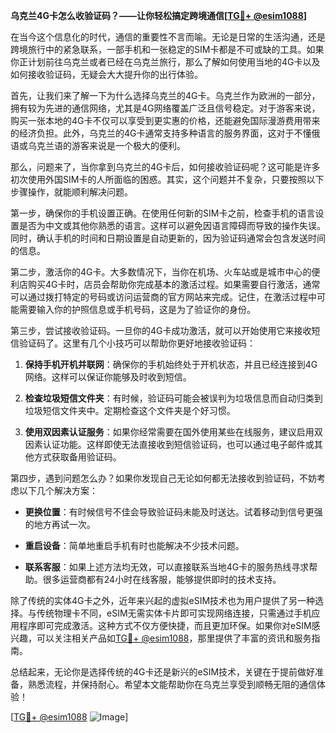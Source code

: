 **乌克兰4G卡怎么收验证码？——让你轻松搞定跨境通信[[TG💪+ @esim1088](https://t.me/s/esim1088)]**

在当今这个信息化的时代，通信的重要性不言而喻。无论是日常的生活沟通，还是跨境旅行中的紧急联系，一部手机和一张稳定的SIM卡都是不可或缺的工具。如果你正计划前往乌克兰或者已经在乌克兰旅行，那么了解如何使用当地的4G卡以及如何接收验证码，无疑会大大提升你的出行体验。

首先，让我们来了解一下为什么选择乌克兰的4G卡。乌克兰作为欧洲的一部分，拥有较为先进的通信网络，尤其是4G网络覆盖广泛且信号稳定。对于游客来说，购买一张本地的4G卡不仅可以享受到更实惠的价格，还能避免国际漫游费用带来的经济负担。此外，乌克兰的4G卡通常支持多种语言的服务界面，这对于不懂俄语或乌克兰语的游客来说是一个极大的便利。

那么，问题来了，当你拿到乌克兰的4G卡后，如何接收验证码呢？这可能是许多初次使用外国SIM卡的人所面临的困惑。其实，这个问题并不复杂，只要按照以下步骤操作，就能顺利解决问题。

第一步，确保你的手机设置正确。在使用任何新的SIM卡之前，检查手机的语言设置是否为中文或其他你熟悉的语言。这样可以避免因语言障碍而导致的操作失误。同时，确认手机的时间和日期设置是自动更新的，因为验证码通常会包含发送时间的信息。

第二步，激活你的4G卡。大多数情况下，当你在机场、火车站或是城市中心的便利店购买4G卡时，店员会帮助你完成基本的激活过程。如果需要自行激活，通常可以通过拨打特定的号码或访问运营商的官方网站来完成。记住，在激活过程中可能需要输入你的护照信息或手机号码，这是为了验证你的身份。

第三步，尝试接收验证码。一旦你的4G卡成功激活，就可以开始使用它来接收短信验证码了。这里有几个小技巧可以帮助你更好地接收验证码：

1. **保持手机开机并联网**：确保你的手机始终处于开机状态，并且已经连接到4G网络。这样可以保证你能够及时收到短信。
   
2. **检查垃圾短信文件夹**：有时候，验证码可能会被误判为垃圾信息而自动归类到垃圾短信文件夹中。定期检查这个文件夹是个好习惯。
   
3. **使用双因素认证服务**：如果你经常需要在国外使用某些在线服务，建议启用双因素认证功能。这样即使无法直接收到短信验证码，也可以通过电子邮件或其他方式获取备用验证码。

第四步，遇到问题怎么办？如果你发现自己无论如何都无法接收到验证码，不妨考虑以下几个解决方案：

- **更换位置**：有时候信号不佳会导致验证码未能及时送达。试着移动到信号更强的地方再试一次。
  
- **重启设备**：简单地重启手机有时也能解决不少技术问题。
  
- **联系客服**：如果上述方法均无效，可以直接联系当地4G卡的服务热线寻求帮助。很多运营商都有24小时在线客服，能够提供即时的技术支持。

除了传统的实体4G卡之外，近年来兴起的虚拟eSIM技术也为用户提供了另一种选择。与传统物理卡不同，eSIM无需实体卡片即可实现网络连接，只需通过手机应用程序即可完成激活。这种方式不仅方便快捷，而且更加环保。如果你对eSIM感兴趣，可以关注相关产品如[TG💪+ @esim1088](https://t.me/s/esim1088)，那里提供了丰富的资讯和服务指南。

总结起来，无论你是选择传统的4G卡还是新兴的eSIM技术，关键在于提前做好准备，熟悉流程，并保持耐心。希望本文能帮助你在乌克兰享受到顺畅无阻的通信体验！

[[TG💪+ @esim1088](https://t.me/s/esim1088) ![Image](https://i.postimg.cc/4NQfJmqS/Snipaste-2025-05-13-00-14-12.png)]